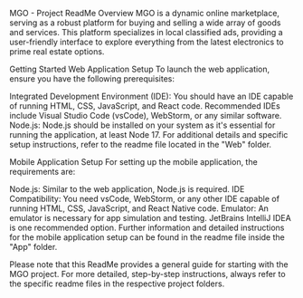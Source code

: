 MGO - Project ReadMe
Overview
MGO is a dynamic online marketplace, serving as a robust platform for buying and selling a wide array of goods and services. This platform specializes in local classified ads, providing a user-friendly interface to explore everything from the latest electronics to prime real estate options.

Getting Started
Web Application Setup
To launch the web application, ensure you have the following prerequisites:

Integrated Development Environment (IDE): You should have an IDE capable of running HTML, CSS, JavaScript, and React code. Recommended IDEs include Visual Studio Code (vsCode), WebStorm, or any similar software.
Node.js: Node.js should be installed on your system as it's essential for running the application, at least Node 17.
For additional details and specific setup instructions, refer to the readme file located in the "Web" folder.

Mobile Application Setup
For setting up the mobile application, the requirements are:

Node.js: Similar to the web application, Node.js is required.
IDE Compatibility: You need vsCode, WebStorm, or any other IDE capable of running HTML, CSS, JavaScript, and React Native code.
Emulator: An emulator is necessary for app simulation and testing. JetBrains IntelliJ IDEA is one recommended option.
Further information and detailed instructions for the mobile application setup can be found in the readme file inside the "App" folder.


Please note that this ReadMe provides a general guide for starting with the MGO project. For more detailed, step-by-step instructions, always refer to the specific readme files in the respective project folders.
